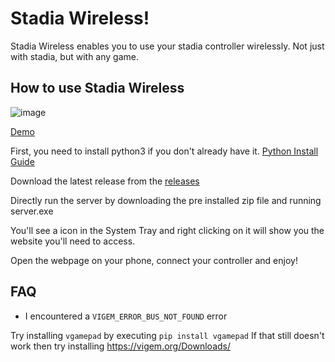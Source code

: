 # Stadia Wireless!

Stadia Wireless enables you to use your stadia controller wirelessly. Not just with stadia, but with any game.

## How to use Stadia Wireless
![image](https://j.gifs.com/28oNLW.gif)

[Demo](https://www.youtube.com/watch?v=tBFfNh7ldqo&ab_channel=ParthShah)

First, you need to install python3 if you don't already have it.
[Python Install Guide](https://realpython.com/installing-python/)

Download the latest release from the [releases](https://github.com/helloparthshah/StadiaWireless/releases/)

Directly run the server by downloading the pre installed zip file and running server.exe

You'll see a icon in the System Tray and right clicking on it will show you the website you'll need to access.

Open the webpage on your phone, connect your controller and enjoy!

## FAQ

- I encountered a `VIGEM_ERROR_BUS_NOT_FOUND` error

Try installing `vgamepad` by executing `pip install vgamepad`
If that still doesn't work then try installing https://vigem.org/Downloads/
